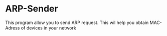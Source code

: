 # ARP-Sender
This program allow you to send ARP request. This wil help you obtain MAC-Adress of devices in your network
